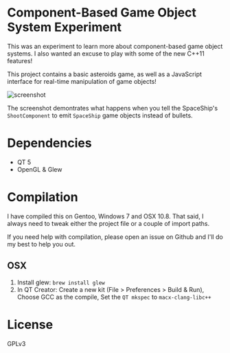 # Component-Based Game Object System Experiment

This was an experiment to learn more about component-based game object systems.
I also wanted an excuse to play with some of the new C++11 features!

This project contains a basic asteroids game, as well as a JavaScript interface for real-time manipulation
of game objects!

![screenshot](https://raw.github.com/surjikal/cbgos-experiment/master/screenshots/shooting-spaceships.png)

The screenshot demontrates what happens when you tell the SpaceShip's `ShootComponent` to emit `SpaceShip`
game objects instead of bullets.

# Dependencies

- QT 5
- OpenGL & Glew


# Compilation

I have compiled this on Gentoo, Windows 7 and OSX 10.8. That said, I always need
to tweak either the project file or a couple of import paths.

If you need help with compilation, please open an issue on Github and I'll do my
best to help you out.


## OSX

1. Install glew: `brew install glew`
2. In QT Creator: Create a new kit (File > Preferences > Build & Run), Choose GCC as the compile, Set the `QT mkspec` to `macx-clang-libc++`


# License

GPLv3
